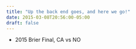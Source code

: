```yaml
---
title: "Up the back end goes, and here we go!"
date: 2015-03-08T20:56:00-05:00
draft: false
---
```

- 2015 Brier Final, CA vs NO